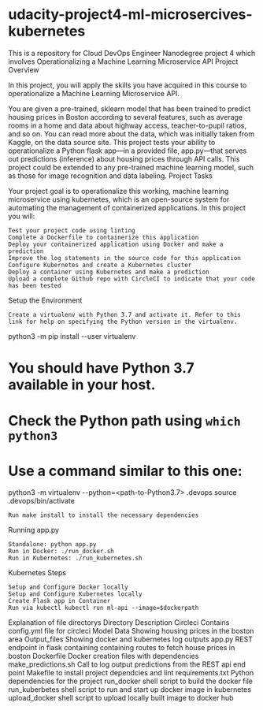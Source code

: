 # udacity-project4-ml-microsercives-kubernetes
This is a repository for Cloud DevOps Engineer Nanodegree project 4 which involves Operationalizing a Machine Learning Microservice API
Project Overview

In this project, you will apply the skills you have acquired in this course to operationalize a Machine Learning Microservice API.

You are given a pre-trained, sklearn model that has been trained to predict housing prices in Boston according to several features, such as average rooms in a home and data about highway access, teacher-to-pupil ratios, and so on. You can read more about the data, which was initially taken from Kaggle, on the data source site. This project tests your ability to operationalize a Python flask app—in a provided file, app.py—that serves out predictions (inference) about housing prices through API calls. This project could be extended to any pre-trained machine learning model, such as those for image recognition and data labeling.
Project Tasks

Your project goal is to operationalize this working, machine learning microservice using kubernetes, which is an open-source system for automating the management of containerized applications. In this project you will:

    Test your project code using linting
    Complete a Dockerfile to containerize this application
    Deploy your containerized application using Docker and make a prediction
    Improve the log statements in the source code for this application
    Configure Kubernetes and create a Kubernetes cluster
    Deploy a container using Kubernetes and make a prediction
    Upload a complete Github repo with CircleCI to indicate that your code has been tested

Setup the Environment

    Create a virtualenv with Python 3.7 and activate it. Refer to this link for help on specifying the Python version in the virtualenv.

python3 -m pip install --user virtualenv
# You should have Python 3.7 available in your host. 
# Check the Python path using `which python3`
# Use a command similar to this one:
python3 -m virtualenv --python=<path-to-Python3.7> .devops
source .devops/bin/activate

    Run make install to install the necessary dependencies

Running app.py

    Standalone: python app.py
    Run in Docker: ./run_docker.sh
    Run in Kubernetes: ./run_kubernetes.sh

Kubernetes Steps

    Setup and Configure Docker locally
    Setup and Configure Kubernetes locally
    Create Flask app in Container
    Run via kubectl kubectl run ml-api --image=$dockerpath

Explanation of file directorys
Directory 	Description
Circleci 	Contains config.yml file for circleci
Model Data 	Showing housing prices in the boston area
Output_files 	Showing docker and kubernetes log outputs
app.py 	REST endpoint in flask containing containing routes to fetch house prices in boston
Dockerfile 	Docker creation files with dependencies
make_predictions.sh 	Call to log output predictions from the REST api end point
Makefile 	to install project dependcies and lint
requirements.txt 	Python dependencies for the project
run_docker 	shell script to build the docker file
run_kuberbetes 	shell script to run and start up docker image in kubernetes
upload_docker 	shell script to upload locally built image to docker hub